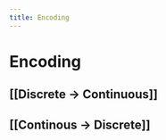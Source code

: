 ```yaml
---
title: Encoding
---
```


# Encoding

## [[Discrete -> Continuous]]

## [[Continous -> Discrete]]






































































